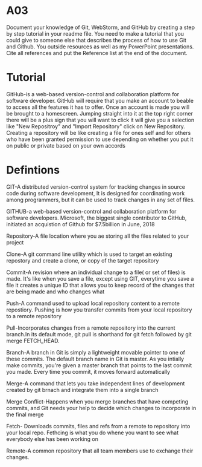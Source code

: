 # A03
Document your knowledge of Git, WebStorm, and GitHub by creating a step by step tutorial in your readme file. You need to make a tutorial that you could give to someone else that describes the process of how to use Git and Github. You outside resources as well as my PowerPoint presentations. Cite all references and put the Reference list at the end of the document.
# Tutorial
GitHub-is a web-based version-control and collaboration platform for software developer. GitHub will require that you make an account to beable to access all the features it has to offer. Once an account is made you will be brought to a homescreen. Jumping straight into it at the top right corner there will be a plus sign that you will want to click it will give you a selection like "New Repositroy" and "Import Repository" click on New Repository. Creating a repository will be like creating a file for ones self and for others who have been granted permission to use depending on whether you put it on public or private based on your own accords

# Defintions
GIT-A distributed version-control system for tracking changes in source code during software development, It is designed for coordinating work among programmers, but it can be used to track changes in any set of files.

GITHUB-a web-based version-control and collaboration platform for software developers. Microsoft, the biggest single contributor to GitHub, initiated an acquistion of Github for $7.5billion in June, 2018

Repository-A file location where you ae storing all the files related to your project

Clone-A git command line utility which is used to target an existing repostory and create a clone, or copy of the target repository

Commit-A revision where an individual change to a file( or set of files) is made. It's like when you save a file, except using GIT, everytime you save a file it creates a unique ID that allows you to keep record of the changes that are being made and who changes what

Push-A command used to upload local repository content to a remote repostiory. Pushing is how you transfer commits from your local repository to a remote repository 

Pull-Incorporates changes from a remote repository into the current branch.In its default mode, git pull is shorthand for git fetch followed by git merge FETCH_HEAD.

Branch-A branch in Git is simply a lightweight movable pointer to one of these commits. The default branch name in Git is master. As you intially make commits, you're given a master branch that points to the last commit you made. Every time you commit, it moves forward automatically

Merge-A command that lets you take independent lines of development created by git brnach and integrate them into a single branch

Merge Conflict-Happens when you merge branches that have competing commits, and Git needs your help to decide which changes to incorporate in the final merge

Fetch- Downloads commits, files and refs from a remote to repository into your local repo. Fethcing is what you do whene you want to see what everybody else has been working on

Remote-A common repository that all team members use to exchange their changes.
